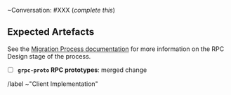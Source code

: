 ~Conversation: #XXX (*complete this*)


## Expected Artefacts

See the [Migration Process documentation](https://gitlab.com/gitlab-org/gitaly/blob/master/doc/MIGRATION_PROCESS.md#rpc-design-rpc-design) 
for more information on the RPC Design stage of the process.

- [ ] **`grpc-proto` RPC prototypes**: merged change


/label ~"Client Implementation"
